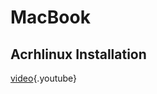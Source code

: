 # MacBook
## Acrhlinux Installation

[video](https://www.youtube.com/watch?v=xJO5GstqTSY){.youtube}

